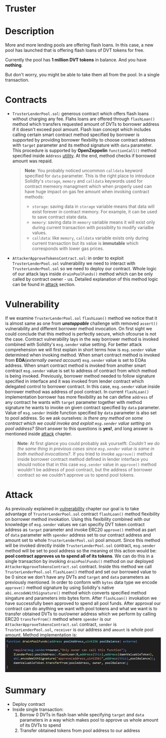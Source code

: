 # Truster
# Description
 More and more lending pools are offering flash loans. In this case, a new pool has launched that is offering flash loans of DVT tokens for free.
 
Currently the pool has **1 million DVT tokens** in balance. And you have **nothing**.

But don't worry, you might be able to take them all from the pool. In a single transaction.
# Contracts
- `TrusterLenderPool.sol`: generous contract which offers flash loans without charging any fee. Flahs loans are offered through `flashLoan()` method which transfers requested amount of DVTs to borrower address if it doesn't exceed pool amount. Flash loan concept which includes calling certain smart contract method specified by borrower is supported by providing borrower flexbility to choose contract address with `target` parameter and its method signature with `data` parameter. This procedure is supported by **OpenZeppelin** `functionCall()` method specified inside `Address` [utility](https://docs.openzeppelin.com/contracts/3.x/api/utils#Address). At the end, method checks if borrowed amount was repaid.
    >**Note**: You probably noticed uncommon `calldata` keyword specified for `data` parameter. This is the right place to introduce Solidity's `storage`, `memory` and `calldata` keywords used for contract memeory managment which when properly used can have huge impact on gas fee amount when invoking contract methods:
    > - `storage`: saving data in `storage` variable means that data will exist forever in contract memory. For example, it can be used to save contract state data.
    > - `memory`: saving data in `memory` variable means it will exist only during current transaction with possiblity to modify varialbe values.
    > - `calldata`: like `memory`, `calldata` variable exists only during current transaction but its value is **immutable** which corresponds with lower gas prices. 
- `AttackerApproveTokensContract.sol`: in order to exploit `TrusterLenderPool.sol` vulnerability we need to interact with `TrusterLenderPool.sol` so we need to deploy our contract. Whole logic of our attack lays inside `drainPoolFunds()` method which can be only called by contract owner - us. Detailed explanation of this method logic can be found in [attack](#Attack) section.

# Vulnerability
If we examine `TrusterLenderPool.sol` `flashLoan()` method we notice that it is almost same as one from ***unstoppable*** challenge with removed `assert()` vulnerability and different borrower method invocation. On first sight we could conclude that this method is perfectly secure, which ofcourse is not the case. 
Contract vulnerability lays in the way borrower method is invoked combined with Solidity's `msg.sender` value setting. For better attack comprehension we will first explain in short terms how is `msg.sender` value determined when invoking method. When smart contract method is invoked from **EOA**(*externally owned account*) `msg.sender` value is set to EOAs address. When smart contract method is invoked from another smart contract `msg.sender` value is set to address of contract from which method is being invoked.
Previously, borrower method needed to follow signature specified in interface and it was invoked from lender contract which delegated control to borrower contract. In this case, `msg.sender` value inside borrower method was address of pool contract.
In current `flashLoan()` implementation borrower has more flexibility as he can define `address` of any contract he wants with `target` parameter together with method signature he wants to invoke on given contract specified by `data` parameter. Value of `msg.sender` inside function specified by `data` parameter is also set to pool address. So we ask ourselves: *is there any method on some contract which we could invoke and exploit `msg.sender` value setting on pool address?*
Short answer to this questions is **yes!**, and long answer is mentioned inside [attack](#Attack) chapter.
>**Note**: At first glance you could probably ask yourselft: *Couldn't we do the same thing in previous cases since `msg.sender` value is same in both method invocations?*. If you tried to invoke `approve()` method inside borrower contract method defined in lender interface you should notice that in this case `msg.sender` value in `approve()` method wouldn't be address of pool contract, but the address of borrower contract so we couldn't approve us to spend pool tokens. 
# Attack
As previously explained in [vulnerability](#Vulnerability) chapter our goal is to take advantage of `TrusterLenderPool.sol` contract `flashLoan()` method flexibility on borrower method invokation. Using this flexibility combined with our knowledge of `msg.sender` values we can specifiy DVT token contract address as `target` parameter and invoke ERC20 `approve()` method as part of `data` parameter with `spender` address set to our contract address and amount set to whole `TrusterLenderPool.sol` pool amount. Since this method will be invoked directly inside `TrusterLenderPool.sol` contract, `msg.sender` method will be set to pool address so the meaning ot this action would be: **pool contract approves us to spend all of its tokens**. 
We can do this in a single transaction by invoking `drainPoolFunds()` method on our deployed `AttackerApproveTokensContract.sol` contract. Inside this method we call `TrusterLenderPool.sol` `flashLoan()` method and set our borrowed value to be 0 since we don't have any DVTs and `target` and `data` parameters as previously mentioned. In order to conform with `bytes` data type we encode `approve()` method signature by using Solidity's native `abi.encodeWithSignature()` method which converts specified method singature and parameters into bytes form. After `flashLoan()` invokation we have successfully been approved to spend all pool funds. After approval our contract can do anything we want with pool tokens and what we want is to transfer obtained DVTs to our/owner address which we perform by calling ERC20 `transferFrom()` method where `spender` is our `AttackerApproveTokensContract.sol` contract, `sender` is `TrusterLenderPool.sol`, `receiver` is our address and `amount` is whole pool amount.
Method implementation is:
![`drainPoolFunds()` method implementation](../../images/truster/truster.PNG)
# Summary
- Deploy contract
- Inside single transaction:
    1) Borrow 0 DVTs in flash loan while specifying `target` and `data` parameters in a way which makes pool to approve us whole amount of its DVTs to spend
    2) Transfer obtained tokens from pool address to our address

